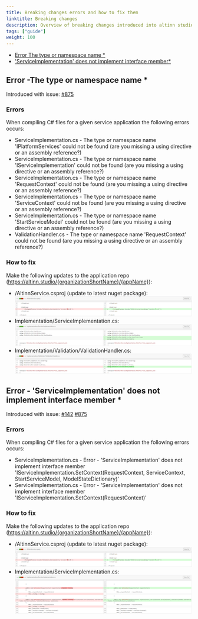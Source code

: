 ```yaml
---
title: Breaking changes errors and how to fix them
linktitle: Breaking changes
description: Overview of breaking changes introduced into altinn studio and how and what to update on an existing application for applicatin owners
tags: ["guide"]
weight: 100
---
```


- [Error The type or namespace name *](#consume-profile-and-register-api-in-runtime-and-make-it-available-for-service-logic-and-prefill)
- [ 'ServiceImplementation' does not implement interface member* ](#consume-profile-and-register-api-in-runtime-and-make-it-available-for-service-logic-and-prefill)


<a name="#consume-profile-and-register-api-in-runtime-and-make-it-available-for-service-logic-and-prefill"></a>
## Error -The type or namespace name *
Introduced with issue: [#875](https://github.com/Altinn/altinn-studio/issues/875)

### Errors

When compiling C# files for a given service application the following errors occurs:

- ServiceImplementation.cs - The type or namespace name 'IPlatformServices' could not be found (are you missing a using directive or an assembly reference?)
- ServiceImplementation.cs - The type or namespace name 'IServiceImplementation' could not be found (are you missing a using directive or an assembly reference?)
- ServiceImplementation.cs - The type or namespace name 'RequestContext' could not be found (are you missing a using directive or an assembly reference?)
- ServiceImplementation.cs - The type or namespace name 'ServiceContext' could not be found (are you missing a using directive or an assembly reference?)
- ServiceImplementation.cs - The type or namespace name 'StartServiceModel' could not be found (are you missing a using directive or an assembly reference?)
- ValidationHandler.cs - The type or namespace name 'RequestContext' could not be found (are you missing a using directive or an assembly reference?)

### How to fix

Make the following updates to the application repo (https://altinn.studio/{organizationShortName}/{appName}):

- /AltinnService.csproj (update to latest nuget package):
![update-altinn-service-proj-file](update-altinn-service-proj-file.png)
- Implementation/ServiceImplementation.cs:
![update-service-implementation](update-service-implementation.png)
- Implementation/Validation/ValidationHandler.cs:
![update-validation-handler](update-validation-handler.png)

<a name="#consume-profile-and-register-api-in-runtime-and-make-it-available-for-service-logic-and-prefill"></a>
## Error - 'ServiceImplementation' does not implement interface member *
Introduced with issue: [#142](https://github.com/Altinn/altinn-studio/issues/142) [#875](https://github.com/Altinn/altinn-studio/issues/875)

### Errors

When compiling C# files for a given service application the following errors occurs:

- ServiceImplementation.cs - Error - 'ServiceImplementation' does not implement interface member 'IServiceImplementation.SetContext(RequestContext, ServiceContext, StartServiceModel, ModelStateDictionary)'
- ServiceImplementation.cs - Error - 'ServiceImplementation' does not implement interface member 'IServiceImplementation.SetContext(RequestContext)'

### How to fix

Make the following updates to the application repo (https://altinn.studio/{organizationShortName}/{appName}):

- /AltinnService.csproj (update to latest nuget package):
![update-altinn-service-proj-file](update-altinn-service-proj-file.png)
- Implementation/ServiceImplementation.cs:
![remove-viewbag-from-service-implementation](remove-viewbag-from-service-implementation.png)